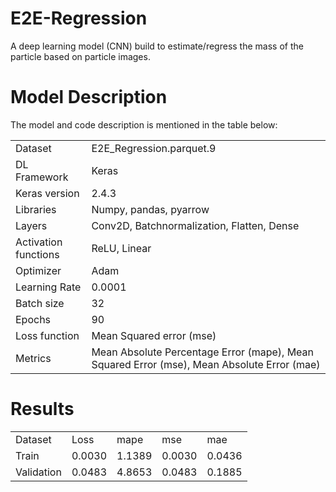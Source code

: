 # E2E-Regression
A deep learning model (CNN) build to estimate/regress the mass of the particle based on particle images.

# Model Description
The model and code description is mentioned in the table below:
<table>
    <tr>
        <td>Dataset</td>
        <td>E2E_Regression.parquet.9</td>
    </tr>
    <tr>
        <td>DL Framework</td>
        <td>Keras</td>
    </tr>
        <tr>
        <td>Keras version</td>
        <td>2.4.3</td>
    </tr>    
    <tr>
        <td>Libraries</td>
        <td>Numpy, pandas, pyarrow</td>
    </tr>    
    <tr>
        <td>Layers</td>
        <td>Conv2D, Batchnormalization, Flatten, Dense</td>
    </tr>    
    <tr>
        <td>Activation functions</td>
        <td>ReLU, Linear</td>
    </tr>    
    <tr>
        <td>Optimizer</td>
        <td>Adam</td>
    </tr>    
    <tr>
        <td>Learning Rate</td>
        <td>0.0001</td>
    </tr>    
    <tr>
        <td>Batch size</td>
        <td>32</td>
    </tr>    
    <tr>
        <td>Epochs</td>
        <td>90</td>
    </tr>    
    <tr>
        <td>Loss function</td>
        <td>Mean Squared error (mse)</td>
    </tr>    
    <tr>
        <td>Metrics</td>
        <td>Mean Absolute Percentage Error (mape), Mean Squared Error (mse), Mean Absolute Error (mae)</td>
    </tr>    
      
</table>

# Results
<table>
    <tr>
        <td>Dataset</td>
        <td>Loss</td>
        <td>mape</td>
        <td>mse</td>
        <td>mae</td>
    </tr>
        <tr>
        <td>Train</td>
        <td>0.0030</td>
        <td>1.1389</td>
        <td>0.0030</td>
        <td>0.0436</td>
    </tr>
    </tr>
        <tr>
        <td>Validation</td>
        <td>0.0483</td>
        <td>4.8653</td>
        <td>0.0483</td>
        <td>0.1885</td>
    </tr>
    
</table>

